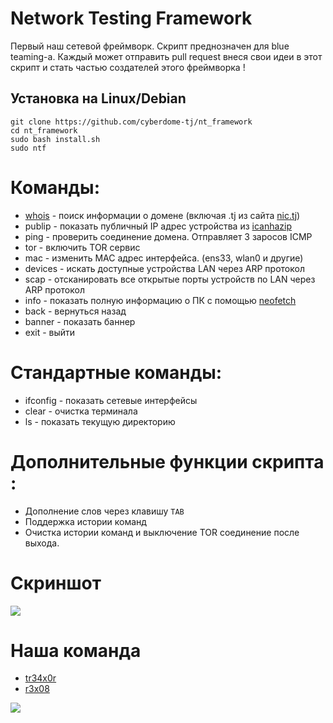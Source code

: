 # Network Testing Framework &nbsp;

Первый наш сетевой фреймворк. Скрипт преднозначен для blue teaming-а. Каждый может отправить pull request внеся свои идеи в этот скрипт и стать частью создателей этого фреймворка !

## Установка на Linux/Debian
```
git clone https://github.com/cyberdome-tj/nt_framework
cd nt_framework
sudo bash install.sh
sudo ntf
```

# Команды:
<ul>
   <li> <a href="https://itigic.com/ru/what-is-whois-and-what-is-it-for/">whois</a> - поиск информации о домене (включая .tj из сайта <a href="http://www.nic.tj/whois.html">nic.tj</a>)</li>
   <li>publip - показать публичный IP адрес устройства из <a href="https://icanhazip.com">icanhazip</a></li>
   <li>ping - проверить соединение домена. Отправляет 3 заросов ICMP</li>
   <li>tor - включить TOR сервис</li>
   <li>mac - изменить MAC адрес интерфейса. (ens33, wlan0 и другие)</li>
   <li>devices - искать доступные устройства LAN через ARP протокол</li>
   <li>scap - отсканировать все открытые порты устройств по LAN через ARP протокол</li>
   <li>info - показать полную информацию о ПК с помощью <a href="https://github.com/dylanaraps/neofetch">neofetch</a></li>
   <li>back - вернуться назад </li>
   <li>banner - показать баннер</li>
   <li>exit - выйти</li>
</ul>

# Стандартные команды:

<ul>
 <li>ifconfig - показать сетевые интерфейсы 
 <li>clear - очистка терминала 
 <li>ls - показать текущую директорию
</ul>

# Дополнительные функции скрипта :

<ul>
 <li>Дополнение слов через клавишу <code>TAB</code> 
 <li>Поддержка истории команд
 <li>Очистка истории команд и выключение TOR соединение после выхода.
</ul>

# Скриншот
<kbd>
   <img src="https://user-images.githubusercontent.com/109206637/218330244-6067987b-b398-405e-ae94-6bef6f13cf74.png">
</kbd>
<br>

# Наша команда
<ul>
<li><a href="https://github.com/tr34x0r">tr34x0r</a></li>
<li><a href="https://github.com/r3x08">r3x08</a></li>
</ul>

<a href="https://github.com/cyberdome-tj"><img src="https://img.shields.io/badge/Made%20with%20%E2%99%A5%20%20by -CyberDome-black"></a>
